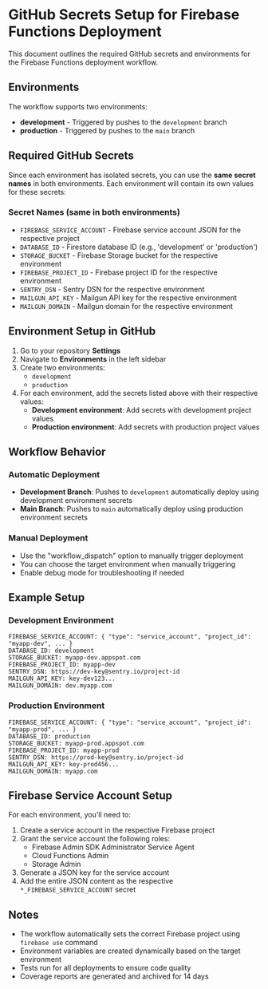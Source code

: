 # GitHub Secrets Setup for Firebase Functions Deployment

This document outlines the required GitHub secrets and environments for the Firebase Functions deployment workflow.

## Environments

The workflow supports two environments:
- **development** - Triggered by pushes to the `development` branch
- **production** - Triggered by pushes to the `main` branch

## Required GitHub Secrets

Since each environment has isolated secrets, you can use the **same secret names** in both environments. Each environment will contain its own values for these secrets:

### Secret Names (same in both environments)

- `FIREBASE_SERVICE_ACCOUNT` - Firebase service account JSON for the respective project
- `DATABASE_ID` - Firestore database ID (e.g., 'development' or 'production')
- `STORAGE_BUCKET` - Firebase Storage bucket for the respective environment
- `FIREBASE_PROJECT_ID` - Firebase project ID for the respective environment
- `SENTRY_DSN` - Sentry DSN for the respective environment
- `MAILGUN_API_KEY` - Mailgun API key for the respective environment
- `MAILGUN_DOMAIN` - Mailgun domain for the respective environment

## Environment Setup in GitHub

1. Go to your repository **Settings**
2. Navigate to **Environments** in the left sidebar
3. Create two environments:
   - `development`
   - `production`
4. For each environment, add the secrets listed above with their respective values:
   - **Development environment**: Add secrets with development project values
   - **Production environment**: Add secrets with production project values

## Workflow Behavior

### Automatic Deployment
- **Development Branch**: Pushes to `development` automatically deploy using development environment secrets
- **Main Branch**: Pushes to `main` automatically deploy using production environment secrets

### Manual Deployment
- Use the "workflow_dispatch" option to manually trigger deployment
- You can choose the target environment when manually triggering
- Enable debug mode for troubleshooting if needed

## Example Setup

### Development Environment
```
FIREBASE_SERVICE_ACCOUNT: { "type": "service_account", "project_id": "myapp-dev", ... }
DATABASE_ID: development
STORAGE_BUCKET: myapp-dev.appspot.com
FIREBASE_PROJECT_ID: myapp-dev
SENTRY_DSN: https://dev-key@sentry.io/project-id
MAILGUN_API_KEY: key-dev123...
MAILGUN_DOMAIN: dev.myapp.com
```

### Production Environment
```
FIREBASE_SERVICE_ACCOUNT: { "type": "service_account", "project_id": "myapp-prod", ... }
DATABASE_ID: production
STORAGE_BUCKET: myapp-prod.appspot.com
FIREBASE_PROJECT_ID: myapp-prod
SENTRY_DSN: https://prod-key@sentry.io/project-id
MAILGUN_API_KEY: key-prod456...
MAILGUN_DOMAIN: myapp.com
```

## Firebase Service Account Setup

For each environment, you'll need to:

1. Create a service account in the respective Firebase project
2. Grant the service account the following roles:
   - Firebase Admin SDK Administrator Service Agent
   - Cloud Functions Admin
   - Storage Admin
3. Generate a JSON key for the service account
4. Add the entire JSON content as the respective `*_FIREBASE_SERVICE_ACCOUNT` secret

## Notes

- The workflow automatically sets the correct Firebase project using `firebase use` command
- Environment variables are created dynamically based on the target environment
- Tests run for all deployments to ensure code quality
- Coverage reports are generated and archived for 14 days
